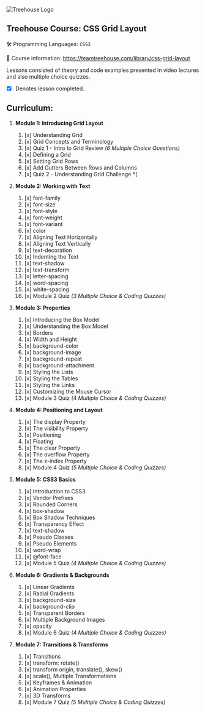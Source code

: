 ![Treehouse Logo](https://i.imgur.com/ZRDPTfM.png)

## Treehouse Course: CSS Grid Layout
:hammer_and_wrench:  Programming Languages: `CSS3`

:book:  Course information: https://teamtreehouse.com/library/css-grid-layout  

Lessons consisted of theory and code examples presented in video lectures and also multiple choice quizzes.
- [x] Denotes lesson completed.

## Curriculum: 
1. **Module 1: Introducing Grid Layout**
    1. [x] Understanding Grid
    1. [x] Grid Concepts and Terminology
    1. [x] Quiz 1 - Intro to Grid Review *(6  Multiple Choice Questions)*
    1. [x] Defining a Grid
    1. [x] Setting Grid Rows
    1. [x] Add Gutters Between Rows and Columns
    1. [x] Quiz 2 - Understanding Grid Challenge *(

1. **Module 2: Working with Text**
    1. [x] font-family 
    1. [x] font-size 
    1. [x] font-style 
    1. [x] font-weight 
    1. [x] font-variant 
    1. [x] color 
    1. [x] Aligning Text Horizontally 
    1. [x] Aligning Text Vertically 
    1. [x] text-decoration  
    1. [x] Indenting the Text 
    1. [x] text-shadow  
    1. [x] text-transform  
    1. [x] letter-spacing
    1. [x] word-spacing  
    1. [x] white-spacing
    1. [x] Module 2 Quiz *(3 Multiple Choice & Coding Quizzes)*   

1. **Module 3: Properties**
    1. [x] Introducing the Box Model
    1. [x] Understanding the Box Model
    1. [x] Borders
    1. [x] Width and Height
    1. [x] background-color
    1. [x] background-image
    1. [x] background-repeat
    1. [x] background-attachment
    1. [x] Styling the Lists
    1. [x] Styling the Tables
    1. [x] Styling the Links
    1. [x] Customizing the Mouse Cursor
    1. [x] Module 3 Quiz *(4 Multiple Choice & Coding Quizzes)*
    
1. **Module 4: Positioning and Layout**
    1. [x] The display Property
    1. [x] The visibility Property
    1. [x] Positioning
    1. [x] Floating
    1. [x] The clear Property
    1. [x] The overflow Property
    1. [x] The z-index Property
    1. [x] Module 4 Quiz *(5 Multiple Choice & Coding Quizzes)*

1. **Module 5: CSS3 Basics**
    1. [x] Introduction to CSS3
    1. [x] Vendor Prefixes
    1. [x] Rounded Corners
    1. [x] box-shadow
    1. [x] Box Shadow Techniques
    1. [x] Transparency Effect
    1. [x] text-shadow
    1. [x] Pseudo Classes
    1. [x] Pseudo Elements
    1. [x] word-wrap
    1. [x] @font-face
    1. [x] Module 5 Quiz *(4 Multiple Choice & Coding Quizzes)*

1. **Module 6: Gradients & Backgrounds**
    1. [x] Linear Gradients
    1. [x] Radial Gradients
    1. [x] background-size
    1. [x] background-clip
    1. [x] Transparent Borders
    1. [x] Multiple Background Images
    1. [x] opacity
    1. [x] Module 6 Quiz *(4 Multiple Choice & Coding Quizzes)*

1. **Module 7: Transitions & Transforms**
    1. [x] Transitions
    1. [x] transform: rotate()
    1. [x] transform origin, translate(), skew()
    1. [x] scale(), Multiple Transformations
    1. [x] Keyframes & Animation
    1. [x] Animation Properties
    1. [x] 3D Transforms
    1. [x] Module 7 Quiz *(5 Multiple Choice & Coding Quizzes)*
